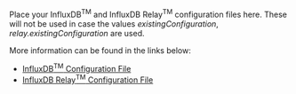 Place your InfluxDB<sup>TM</sup> and InfluxDB Relay<sup>TM</sup> configuration files here. These will not be used in case the values *existingConfiguration*, *relay.existingConfiguration* are used.

More information can be found in the links below:

- [InfluxDB<sup>TM</sup> Configuration File](https://github.com/bitnami/bitnami-docker-influxdb#configuration-file)
- [InfluxDB Relay<sup>TM</sup> Configuration File](https://github.com/bitnami/bitnami-docker-influxdb-relay#configuration)

